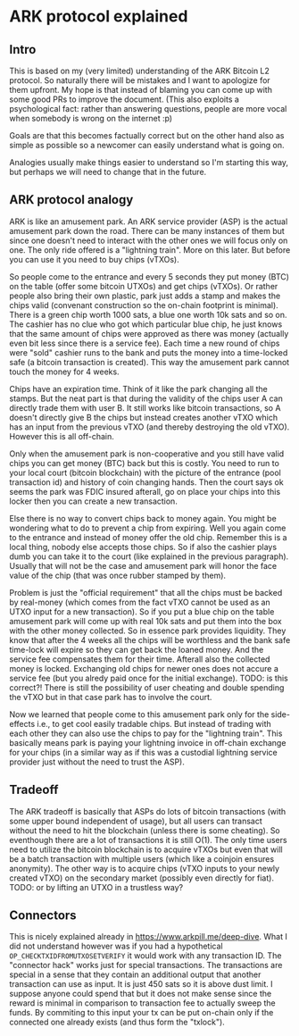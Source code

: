 # ARK protocol explained

## Intro

This is based on my (very limited) understanding of the ARK Bitcoin L2 protocol. So naturally there will be mistakes and I want to apologize
for them upfront. My hope is that instead of blaming you can come up with some good PRs to improve the document.
(This also exploits a psychological fact: rather than answering questions, people are more vocal when somebody is wrong on the internet :p)

Goals are that this becomes factually correct but on the other hand also as simple as possible so a newcomer can easily understand what is going on.

Analogies usually make things easier to understand so I'm starting this way, but perhaps we will need to change that in the future.

## ARK protocol analogy

ARK is like an amusement park. An ARK service provider (ASP) is the actual amusement park down the road. There can be many instances of them but since one doesn't need to interact with the other ones we will focus only on one.
The only ride offered is a "lightning train". More on this later. But before you can use it you need to buy chips (vTXOs).

So people come to the entrance and every 5 seconds they put money (BTC) on the table (offer some bitcoin UTXOs) and get chips (vTXOs). Or rather people also bring their own plastic, park just adds a stamp and makes the chips valid (convenant construction so the on-chain footprint is minimal). There is a green chip worth 1000 sats, a blue one worth 10k sats and so on. The cashier has no clue who got which particular blue chip, he just knows that the same amount of chips were approved as there was money (actually even bit less since there is a service fee). Each time a new round of chips were "sold" cashier runs to the bank and puts the money into a time-locked safe (a bitcoin transaction is created). This way the amusement park cannot touch the money for 4 weeks.

Chips have an expiration time. Think of it like the park changing all the stamps. But the neat part is that during the validity of the chips user A can directly trade them with user B. It still works like bitcoin transactions, so A doesn't directly give B the chips but instead creates another vTXO which has an input from the previous vTXO (and thereby destroying the old vTXO). However this is all off-chain.

Only when the amusement park is non-cooperative and you still have valid chips you can get money (BTC) back but this is costly. You need to run to your local court (bitcoin blockchain) with the picture of the entrance (pool transaction id) and history of coin changing hands. Then the court says ok seems the park was FDIC insured afterall, go on place your chips into this locker then you can create a new transaction.

Else there is no way to convert chips back to money again. You might be wondering what to do to prevent a chip from expiring. Well you again come to the entrance and instead of money offer the old chip. Remember this is a local thing, nobody else
accepts those chips. So if also the cashier plays dumb you can take it to the court (like explained in the previous paragraph). Usually that will not be the case and amusement park will honor the face value of the chip (that was once rubber stamped by them).

Problem is just the "official requirement" that all the chips must be backed by real-money (which comes from the fact vTXO cannot be used as an UTXO input for a new transaction). So if you put a blue chip on the table amusement park will come up with real 10k sats and put them into the box with the other money collected. So in essence park provides liquidity. They know that after the 4 weeks all the chips will be worthless and the bank safe time-lock will expire so they can get back the loaned money. And the service fee compensates them for their time. Afterall also the collected money is locked. Exchanging old chips for newer ones does not accure a service fee (but you alredy paid once for the initial exchange). TODO: is this correct?! There is still the possibility of user cheating and double spending the vTXO but in that case park has to involve the court.

Now we learned that people come to this amusement park only for the side-effects i.e., to get cool easily tradable chips. But instead of trading with each other they can also use the chips to pay for the "lightning train". This basically means park is paying your lightning invoice in off-chain exchange for your chips (in a similar way as if this was a custodial lightning service provider just without the need to trust the ASP).

## Tradeoff

The ARK tradeoff is basically that ASPs do lots of bitcoin transactions (with some upper bound independent of usage), but all users can transact without the need to hit the blockchain (unless there is some cheating).
So eventhough there are a lot of transactions it is still O(1). The only time users need to utilize the bitcoin blockchain is to acquire vTXOs but even that will be a batch transaction with multiple users (which like a coinjoin ensures anonymity). The other way is to acquire chips (vTXO inputs to your newly created vTXO) on the secondary market (possibly even directly for fiat).
TODO: or by lifting an UTXO in a trustless way?

## Connectors

This is nicely explained already in https://www.arkpill.me/deep-dive. What I did not understand however was if you had a hypothetical `OP_CHECKTXIDFROMUTXOSETVERIFY` it would work with any transaction ID. The "connector hack" works just
for special transactions. The transactions are special in a sense that they contain an additional output that another transaction can use as input. It is just 450 sats so it is above dust limit. I suppose anyone could spend that but it does not make sense since the reward is minimal in comparison to transaction fee to actually sweep the funds. By commiting to this input your tx can be put on-chain only if the connected one already exists (and thus form the "txlock").
